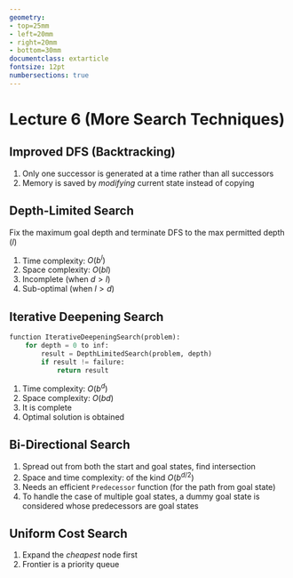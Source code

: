 ```yaml
---
geometry:
- top=25mm
- left=20mm
- right=20mm
- bottom=30mm
documentclass: extarticle
fontsize: 12pt
numbersections: true
---
```


# Lecture 6 (More Search Techniques)

## Improved DFS (Backtracking)
1. Only one successor is generated at a time rather than all successors
2. Memory is saved by *modifying* current state instead of copying

## Depth-Limited Search
Fix the maximum goal depth and terminate DFS to the max permitted depth ($l$)

1. Time complexity: $O(b^l)$
2. Space complexity: $O(bl)$
3. Incomplete (when $d>l$)
4. Sub-optimal (when $l>d$)

## Iterative Deepening Search
```py
function IterativeDeepeningSearch(problem):
    for depth = 0 to inf:
        result = DepthLimitedSearch(problem, depth)
        if result != failure:
            return result
```
1. Time complexity: $O(b^d)$
2. Space complexity: $O(bd)$
3. It is complete
4. Optimal solution is obtained

## Bi-Directional Search
1. Spread out from both the start and goal states, find intersection
2. Space and time complexity: of the kind $O(b^{d/2})$
3. Needs an efficient `Predecessor` function (for the path from goal state)
4. To handle the case of multiple goal states, a dummy goal state is considered whose predecessors are goal states

## Uniform Cost Search
1. Expand the *cheapest* node first
2. Frontier is a priority queue

